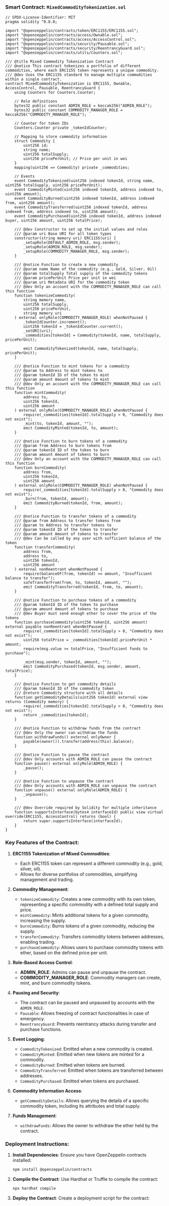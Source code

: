 ### Smart Contract: `MixedCommodityTokenization.sol`

```solidity
// SPDX-License-Identifier: MIT
pragma solidity ^0.8.0;

import "@openzeppelin/contracts/token/ERC1155/ERC1155.sol";
import "@openzeppelin/contracts/access/Ownable.sol";
import "@openzeppelin/contracts/access/AccessControl.sol";
import "@openzeppelin/contracts/security/Pausable.sol";
import "@openzeppelin/contracts/security/ReentrancyGuard.sol";
import "@openzeppelin/contracts/utils/Counters.sol";

/// @title Mixed Commodity Tokenization Contract
/// @notice This contract tokenizes a portfolio of different commodities, where each ERC1155 token represents a unique commodity.
/// @dev Uses the ERC1155 standard to manage multiple commodities within a single contract.
contract MixedCommodityTokenization is ERC1155, Ownable, AccessControl, Pausable, ReentrancyGuard {
    using Counters for Counters.Counter;

    // Role definitions
    bytes32 public constant ADMIN_ROLE = keccak256("ADMIN_ROLE");
    bytes32 public constant COMMODITY_MANAGER_ROLE = keccak256("COMMODITY_MANAGER_ROLE");

    // Counter for token IDs
    Counters.Counter private _tokenIdCounter;

    // Mapping to store commodity information
    struct Commodity {
        uint256 id;
        string name;
        uint256 totalSupply;
        uint256 pricePerUnit; // Price per unit in wei
    }
    mapping(uint256 => Commodity) private _commodities;

    // Events
    event CommodityTokenized(uint256 indexed tokenId, string name, uint256 totalSupply, uint256 pricePerUnit);
    event CommodityMinted(uint256 indexed tokenId, address indexed to, uint256 amount);
    event CommodityBurned(uint256 indexed tokenId, address indexed from, uint256 amount);
    event CommodityTransferred(uint256 indexed tokenId, address indexed from, address indexed to, uint256 amount);
    event CommodityPurchased(uint256 indexed tokenId, address indexed buyer, uint256 amount, uint256 totalPrice);

    /// @dev Constructor to set up the initial values and roles
    /// @param uri Base URI for all token types
    constructor(string memory uri) ERC1155(uri) {
        _setupRole(DEFAULT_ADMIN_ROLE, msg.sender);
        _setupRole(ADMIN_ROLE, msg.sender);
        _setupRole(COMMODITY_MANAGER_ROLE, msg.sender);
    }

    /// @notice Function to create a new commodity
    /// @param name Name of the commodity (e.g., Gold, Silver, Oil)
    /// @param totalSupply Total supply of the commodity tokens
    /// @param pricePerUnit Price per unit in wei
    /// @param uri Metadata URI for the commodity token
    /// @dev Only an account with the COMMODITY_MANAGER_ROLE can call this function
    function tokenizeCommodity(
        string memory name,
        uint256 totalSupply,
        uint256 pricePerUnit,
        string memory uri
    ) external onlyRole(COMMODITY_MANAGER_ROLE) whenNotPaused {
        _tokenIdCounter.increment();
        uint256 tokenId = _tokenIdCounter.current();
        _setURI(uri);
        _commodities[tokenId] = Commodity(tokenId, name, totalSupply, pricePerUnit);

        emit CommodityTokenized(tokenId, name, totalSupply, pricePerUnit);
    }

    /// @notice Function to mint tokens for a commodity
    /// @param to Address to mint tokens to
    /// @param tokenId ID of the token to mint
    /// @param amount Amount of tokens to mint
    /// @dev Only an account with the COMMODITY_MANAGER_ROLE can call this function
    function mintCommodity(
        address to,
        uint256 tokenId,
        uint256 amount
    ) external onlyRole(COMMODITY_MANAGER_ROLE) whenNotPaused {
        require(_commodities[tokenId].totalSupply > 0, "Commodity does not exist");
        _mint(to, tokenId, amount, "");
        emit CommodityMinted(tokenId, to, amount);
    }

    /// @notice Function to burn tokens of a commodity
    /// @param from Address to burn tokens from
    /// @param tokenId ID of the token to burn
    /// @param amount Amount of tokens to burn
    /// @dev Only an account with the COMMODITY_MANAGER_ROLE can call this function
    function burnCommodity(
        address from,
        uint256 tokenId,
        uint256 amount
    ) external onlyRole(COMMODITY_MANAGER_ROLE) whenNotPaused {
        require(_commodities[tokenId].totalSupply > 0, "Commodity does not exist");
        _burn(from, tokenId, amount);
        emit CommodityBurned(tokenId, from, amount);
    }

    /// @notice Function to transfer tokens of a commodity
    /// @param from Address to transfer tokens from
    /// @param to Address to transfer tokens to
    /// @param tokenId ID of the token to transfer
    /// @param amount Amount of tokens to transfer
    /// @dev Can be called by any user with sufficient balance of the token
    function transferCommodity(
        address from,
        address to,
        uint256 tokenId,
        uint256 amount
    ) external nonReentrant whenNotPaused {
        require(balanceOf(from, tokenId) >= amount, "Insufficient balance to transfer");
        safeTransferFrom(from, to, tokenId, amount, "");
        emit CommodityTransferred(tokenId, from, to, amount);
    }

    /// @notice Function to purchase tokens of a commodity
    /// @param tokenId ID of the token to purchase
    /// @param amount Amount of tokens to purchase
    /// @dev Buyer must send enough ether to cover the price of the tokens
    function purchaseCommodity(uint256 tokenId, uint256 amount) external payable nonReentrant whenNotPaused {
        require(_commodities[tokenId].totalSupply > 0, "Commodity does not exist");
        uint256 totalPrice = _commodities[tokenId].pricePerUnit * amount;
        require(msg.value >= totalPrice, "Insufficient funds to purchase");

        _mint(msg.sender, tokenId, amount, "");
        emit CommodityPurchased(tokenId, msg.sender, amount, totalPrice);
    }

    /// @notice Function to get commodity details
    /// @param tokenId ID of the commodity token
    /// @return Commodity structure with all details
    function getCommodityDetails(uint256 tokenId) external view returns (Commodity memory) {
        require(_commodities[tokenId].totalSupply > 0, "Commodity does not exist");
        return _commodities[tokenId];
    }

    /// @notice Function to withdraw funds from the contract
    /// @dev Only the owner can withdraw the funds
    function withdrawFunds() external onlyOwner {
        payable(owner()).transfer(address(this).balance);
    }

    /// @notice Function to pause the contract
    /// @dev Only accounts with ADMIN_ROLE can pause the contract
    function pause() external onlyRole(ADMIN_ROLE) {
        _pause();
    }

    /// @notice Function to unpause the contract
    /// @dev Only accounts with ADMIN_ROLE can unpause the contract
    function unpause() external onlyRole(ADMIN_ROLE) {
        _unpause();
    }

    /// @dev Override required by Solidity for multiple inheritance
    function supportsInterface(bytes4 interfaceId) public view virtual override(ERC1155, AccessControl) returns (bool) {
        return super.supportsInterface(interfaceId);
    }
}
```

### Key Features of the Contract:

1. **ERC1155 Tokenization of Mixed Commodities**:
   - Each ERC1155 token can represent a different commodity (e.g., gold, silver, oil).
   - Allows for diverse portfolios of commodities, simplifying management and trading.

2. **Commodity Management**:
   - `tokenizeCommodity`: Creates a new commodity with its own token, representing a specific commodity with a defined total supply and price.
   - `mintCommodity`: Mints additional tokens for a given commodity, increasing the supply.
   - `burnCommodity`: Burns tokens of a given commodity, reducing the supply.
   - `transferCommodity`: Transfers commodity tokens between addresses, enabling trading.
   - `purchaseCommodity`: Allows users to purchase commodity tokens with ether, based on the defined price per unit.

3. **Role-Based Access Control**:
   - **ADMIN_ROLE**: Admins can pause and unpause the contract.
   - **COMMODITY_MANAGER_ROLE**: Commodity managers can create, mint, and burn commodity tokens.

4. **Pausing and Security**:
   - The contract can be paused and unpaused by accounts with the `ADMIN_ROLE`.
   - `Pausable`: Allows freezing of contract functionalities in case of emergency.
   - `ReentrancyGuard`: Prevents reentrancy attacks during transfer and purchase functions.

5. **Event Logging**:
   - `CommodityTokenized`: Emitted when a new commodity is created.
   - `CommodityMinted`: Emitted when new tokens are minted for a commodity.
   - `CommodityBurned`: Emitted when tokens are burned.
   - `CommodityTransferred`: Emitted when tokens are transferred between addresses.
   - `CommodityPurchased`: Emitted when tokens are purchased.

6. **Commodity Information Access**:
   - `getCommodityDetails`: Allows querying the details of a specific commodity token, including its attributes and total supply.

7. **Funds Management**:
   - `withdrawFunds`: Allows the owner to withdraw the ether held by the contract.

### Deployment Instructions:

1. **Install Dependencies**:
   Ensure you have OpenZeppelin contracts installed:
   ```bash
   npm install @openzeppelin/contracts
   ```

2. **Compile the Contract**:
   Use Hardhat or Truffle to compile the contract:
   ```bash
   npx hardhat compile
   ```

3. **Deploy the Contract**:
   Create a deployment script for the contract:
  